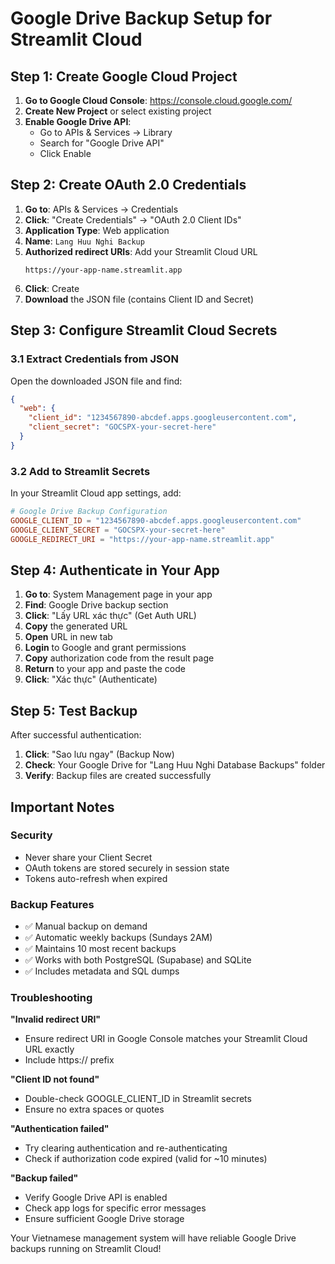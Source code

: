 # Google Drive Backup Setup for Streamlit Cloud

## Step 1: Create Google Cloud Project

1. **Go to Google Cloud Console**: https://console.cloud.google.com/
2. **Create New Project** or select existing project
3. **Enable Google Drive API**:
   - Go to APIs & Services → Library
   - Search for "Google Drive API"
   - Click Enable

## Step 2: Create OAuth 2.0 Credentials

1. **Go to**: APIs & Services → Credentials
2. **Click**: "Create Credentials" → "OAuth 2.0 Client IDs"
3. **Application Type**: Web application
4. **Name**: `Lang Huu Nghi Backup`
5. **Authorized redirect URIs**: Add your Streamlit Cloud URL
   ```
   https://your-app-name.streamlit.app
   ```
6. **Click**: Create
7. **Download** the JSON file (contains Client ID and Secret)

## Step 3: Configure Streamlit Cloud Secrets

### 3.1 Extract Credentials from JSON
Open the downloaded JSON file and find:
```json
{
  "web": {
    "client_id": "1234567890-abcdef.apps.googleusercontent.com",
    "client_secret": "GOCSPX-your-secret-here"
  }
}
```

### 3.2 Add to Streamlit Secrets
In your Streamlit Cloud app settings, add:
```toml
# Google Drive Backup Configuration
GOOGLE_CLIENT_ID = "1234567890-abcdef.apps.googleusercontent.com"
GOOGLE_CLIENT_SECRET = "GOCSPX-your-secret-here"
GOOGLE_REDIRECT_URI = "https://your-app-name.streamlit.app"
```

## Step 4: Authenticate in Your App

1. **Go to**: System Management page in your app
2. **Find**: Google Drive backup section
3. **Click**: "Lấy URL xác thực" (Get Auth URL)
4. **Copy** the generated URL
5. **Open** URL in new tab
6. **Login** to Google and grant permissions
7. **Copy** authorization code from the result page
8. **Return** to your app and paste the code
9. **Click**: "Xác thực" (Authenticate)

## Step 5: Test Backup

After successful authentication:
1. **Click**: "Sao lưu ngay" (Backup Now)
2. **Check**: Your Google Drive for "Lang Huu Nghi Database Backups" folder
3. **Verify**: Backup files are created successfully

## Important Notes

### Security
- Never share your Client Secret
- OAuth tokens are stored securely in session state
- Tokens auto-refresh when expired

### Backup Features
- ✅ Manual backup on demand
- ✅ Automatic weekly backups (Sundays 2AM)
- ✅ Maintains 10 most recent backups
- ✅ Works with both PostgreSQL (Supabase) and SQLite
- ✅ Includes metadata and SQL dumps

### Troubleshooting

**"Invalid redirect URI"**
- Ensure redirect URI in Google Console matches your Streamlit Cloud URL exactly
- Include https:// prefix

**"Client ID not found"**
- Double-check GOOGLE_CLIENT_ID in Streamlit secrets
- Ensure no extra spaces or quotes

**"Authentication failed"**
- Try clearing authentication and re-authenticating
- Check if authorization code expired (valid for ~10 minutes)

**"Backup failed"**
- Verify Google Drive API is enabled
- Check app logs for specific error messages
- Ensure sufficient Google Drive storage

Your Vietnamese management system will have reliable Google Drive backups running on Streamlit Cloud!
